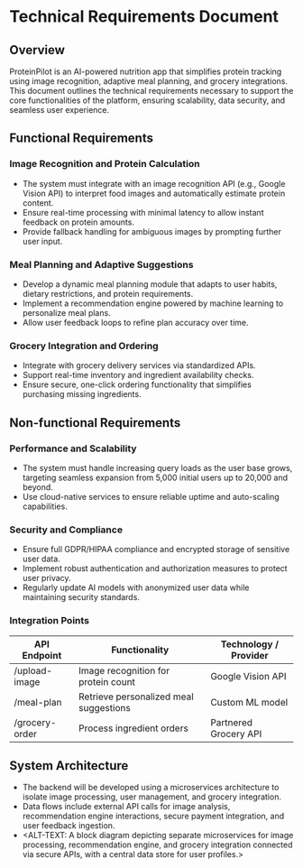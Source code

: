 # Technical Requirements Document

## Overview
ProteinPilot is an AI-powered nutrition app that simplifies protein tracking using image recognition, adaptive meal planning, and grocery integrations. This document outlines the technical requirements necessary to support the core functionalities of the platform, ensuring scalability, data security, and seamless user experience.

## Functional Requirements

### Image Recognition and Protein Calculation
- The system must integrate with an image recognition API (e.g., Google Vision API) to interpret food images and automatically estimate protein content.
- Ensure real-time processing with minimal latency to allow instant feedback on protein amounts.
- Provide fallback handling for ambiguous images by prompting further user input.

### Meal Planning and Adaptive Suggestions
- Develop a dynamic meal planning module that adapts to user habits, dietary restrictions, and protein requirements.
- Implement a recommendation engine powered by machine learning to personalize meal plans.
- Allow user feedback loops to refine plan accuracy over time.

### Grocery Integration and Ordering
- Integrate with grocery delivery services via standardized APIs.
- Support real-time inventory and ingredient availability checks.
- Ensure secure, one-click ordering functionality that simplifies purchasing missing ingredients.

## Non-functional Requirements

### Performance and Scalability
- The system must handle increasing query loads as the user base grows, targeting seamless expansion from 5,000 initial users up to 20,000 and beyond.
- Use cloud-native services to ensure reliable uptime and auto-scaling capabilities.

### Security and Compliance
- Ensure full GDPR/HIPAA compliance and encrypted storage of sensitive user data.
- Implement robust authentication and authorization measures to protect user privacy.
- Regularly update AI models with anonymized user data while maintaining security standards.

### Integration Points

| API Endpoint         | Functionality                        | Technology / Provider   |
|----------------------|--------------------------------------|-------------------------|
| /upload-image        | Image recognition for protein count  | Google Vision API       |
| /meal-plan           | Retrieve personalized meal suggestions| Custom ML model         |
| /grocery-order       | Process ingredient orders            | Partnered Grocery API   |

## System Architecture
- The backend will be developed using a microservices architecture to isolate image processing, user management, and grocery integration.
- Data flows include external API calls for image analysis, recommendation engine interactions, secure payment integration, and user feedback ingestion.
- <ALT-TEXT: A block diagram depicting separate microservices for image processing, recommendation engine, and grocery integration connected via secure APIs, with a central data store for user profiles.>